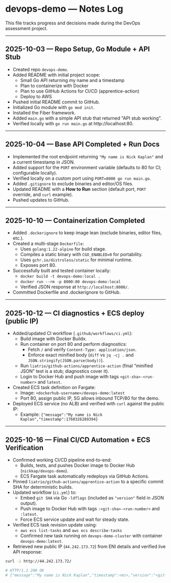# devops-demo — Notes Log

This file tracks progress and decisions made during the DevOps assessment project.

---

## 2025-10-03 — Repo Setup, Go Module + API Stub
- Created repo `devops-demo`.
- Added README with initial project scope:
  - Small Go API returning my name and a timestamp
  - Plan to containerize with Docker
  - Plan to use GitHub Actions for CI/CD (apprentice-action)
  - Deploy to AWS
- Pushed initial README commit to GitHub.
- Initialized Go module with `go mod init`.
- Installed the Fiber framework.
- Added `main.go` with a simple API stub that returned "API stub working".
- Verified locally with `go run main.go` at http://localhost:80.

---

## 2025-10-04 — Base API Completed + Run Docs
- Implemented the root endpoint returning `"My name is Nick Kaplan"` and a current timestamp in JSON.
- Added support for the `PORT` environment variable (defaults to 80 for CI; configurable locally).
- Verified locally on a custom port using `PORT=8000 go run main.go`.
- Added `.gitignore` to exclude binaries and editor/OS files.
- Updated README with a **How to Run** section (default port, `PORT` override, and `curl` example).
- Pushed updates to GitHub.

---

## 2025-10-10 — Containerization Completed
- Added `.dockerignore` to keep image lean (exclude binaries, editor files, etc.).
- Created a multi-stage `Dockerfile`:
  - Uses `golang:1.22-alpine` for build stage.
  - Compiles a static binary with `CGO_ENABLED=0` for portability.
  - Uses `gchr.io/distroless/static` for minimal runtime.
  - Exposes port 80.
- Successfully built and tested container locally:
  - `docker build -t devops-demo:local .`
  - `docker run --rm -p 8000:80 devops-demo:local`
  - Verified JSON response at `http://localhost:8000/`.
- Committed Dockerfile and .dockerignore to GitHub.

---

## 2025-10-12 — CI diagnostics + ECS deploy (public IP)

- Added/updated CI workflow (`.github/workflows/ci.yml`):
  - Build image with Docker Buildx.
  - Run container on port 80 and perform diagnostics:
    - Fetch `/` and verify `Content-Type: application/json`.
    - Enforce exact minified body (`diff` vs `jq -cj .` and `JSON.stringify(JSON.parse(body))`).
  - Run `liatrio/github-actions/apprentice-action` (final “minified JSON” test is a stub; diagnostics cover it).
  - Login to Docker Hub and push image with tags `<git-sha>-<run-number>` and `latest`.
- Created ECS task definition on Fargate:
  - Image: `<dockerhub-username>/devops-demo:latest`
  - Port 80, assign public IP, SG allows inbound TCP/80 for the demo.
- Deployed ECS service (no ALB) and verified with `curl` against the public IP:
  - Example: `{"message":"My name is Nick Kaplan","timestamp":1760326289394}`

---

## 2025-10-16 — Final CI/CD Automation + ECS Verification

- Confirmed working CI/CD pipeline end-to-end:
  - Builds, tests, and pushes Docker image to Docker Hub (`nickkap/devops-demo`).
  - ECS Fargate task automatically redeploys via GitHub Actions.
- Pinned `liatrio/github-actions/apprentice-action` to a specific commit SHA for deterministic builds.
- Updated workflow (`ci.yml`) to:
  - Embed `git SHA` via Go `-ldflags` (included as `"version"` field in JSON output).
  - Push image to Docker Hub with tags `:<git-sha>-<run-number>` and `:latest`.
  - Force ECS service update and wait for steady state.
- Verified ECS task revision update using:
  - `aws ecs list-tasks` and `aws ecs describe-tasks`
  - Confirmed new task running on `devops-demo-cluster` with container `devops-demo:latest`.
- Retrieved new public IP (`44.242.173.72`) from ENI details and verified live API response:

```bash
curl -i http://44.242.173.72/

# HTTP/1.1 200 OK
# {"message":"My name is Nick Kaplan","timestamp":<ms>,"version":"<git-sha>"}
```
